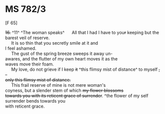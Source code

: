 # MS 782/3

[F 65]

~~16.~~ ^11^ ^The woman speaks^
&nbsp;&nbsp;&nbsp;&nbsp;&nbsp;All that I had I have to you~~r~~ keeping but the \
barest veil of reserve. \
&nbsp;&nbsp;&nbsp;&nbsp;&nbsp;It is so thin that you secretly smile at it and \
I feel ashamed. \
&nbsp;&nbsp;&nbsp;&nbsp;&nbsp;The gust of the spring breeze sweeps it away un- \
awares, and the flutter of my own heart moves it as the \
waves move their foam. \
&nbsp;&nbsp;&nbsp;&nbsp;&nbsp;My love, do not grieve if I keep ~~it~~ ^this flimsy mist of distance^ to myself ~~, -~~ \
~~only this flimsy mist of distance.~~ \
&nbsp;&nbsp;&nbsp;&nbsp;&nbsp;This frail reserve of mine is not mere woman's \
coyness, but a slender stem of which ~~my flower blossoms \
towards you with its reticent grace of surrender~~. 
^the flower of my self surrender bends towards you \
with reticent grace. 
